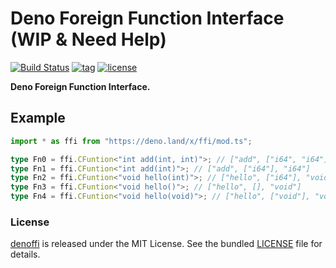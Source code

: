 # Deno Foreign Function Interface (WIP & Need Help)

[![Build Status](https://github.com/justjavac/denoffi/workflows/ci/badge.svg?branch=main)](https://github.com/justjavac/denoffi/actions)
[![tag](https://img.shields.io/github/release/justjavac/denoffi)](https://github.com/justjavac/denoffi/releases)
[![license](https://img.shields.io/github/license/justjavac/denoffi)](https://github.com/justjavac/denoffi/blob/main/LICENSE)

**Deno Foreign Function Interface.**

## Example

```ts
import * as ffi from "https://deno.land/x/ffi/mod.ts";

type Fn0 = ffi.CFuntion<"int add(int, int)">; // ["add", ["i64", "i64"], "i64"]
type Fn1 = ffi.CFuntion<"int add(int)">; // ["add", ["i64"], "i64"]
type Fn2 = ffi.CFuntion<"void hello(int)">; // ["hello", ["i64"], "void"]
type Fn3 = ffi.CFuntion<"void hello()">; // ["hello", [], "void"]
type Fn4 = ffi.CFuntion<"void hello(void)">; // ["hello", ["void"], "void"]
```

### License

[denoffi](https://github.com/justjavac/denoffi) is released under the MIT
License. See the bundled [LICENSE](./LICENSE) file for details.
